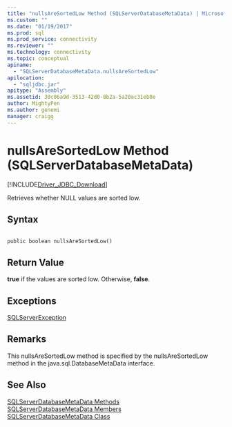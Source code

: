 ```yaml
---
title: "nullsAreSortedLow Method (SQLServerDatabaseMetaData) | Microsoft Docs"
ms.custom: ""
ms.date: "01/19/2017"
ms.prod: sql
ms.prod_service: connectivity
ms.reviewer: ""
ms.technology: connectivity
ms.topic: conceptual
apiname: 
  - "SQLServerDatabaseMetaData.nullsAreSortedLow"
apilocation: 
  - "sqljdbc.jar"
apitype: "Assembly"
ms.assetid: 30c06a9d-3513-42d0-8b2a-5a20ac31eb0e
author: MightyPen
ms.author: genemi
manager: craigg
---
```

# nullsAreSortedLow Method (SQLServerDatabaseMetaData)
[!INCLUDE[Driver_JDBC_Download](../../../includes/driver_jdbc_download.md)]

  Retrieves whether NULL values are sorted low.  
  
## Syntax  
  
```  
  
public boolean nullsAreSortedLow()  
```  
  
## Return Value  
 **true** if the values are sorted low. Otherwise, **false**.  
  
## Exceptions  
 [SQLServerException](../../../connect/jdbc/reference/sqlserverexception-class.md)  
  
## Remarks  
 This nullsAreSortedLow method is specified by the nullsAreSortedLow method in the java.sql.DatabaseMetaData interface.  
  
## See Also  
 [SQLServerDatabaseMetaData Methods](../../../connect/jdbc/reference/sqlserverdatabasemetadata-methods.md)   
 [SQLServerDatabaseMetaData Members](../../../connect/jdbc/reference/sqlserverdatabasemetadata-members.md)   
 [SQLServerDatabaseMetaData Class](../../../connect/jdbc/reference/sqlserverdatabasemetadata-class.md)  
  
  
